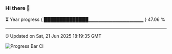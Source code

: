 ### Hi there 👋

⏳ Year progress { ██████████████▁▁▁▁▁▁▁▁▁▁▁▁▁▁▁▁ } 47.06 %

---

⏰ Updated on Sat, 21 Jun 2025 18:19:35 GMT

![Progress Bar CI](https://github.com/liununu/liununu/workflows/Progress%20Bar%20CI/badge.svg)
